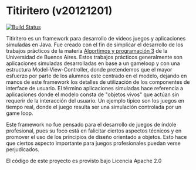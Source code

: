 Titiritero (v20121201)
==========
[<img src="https://secure.travis-ci.org/nicopaez/titiritero.png?branch=master" alt="Build Status" />](http://travis-ci.org/nicopaez/titiritero)

Titiritero es un framework para desarrollo de videos juegos y aplicaciones simuladas en Java. Fue creado con el fin de simplicar el desarrollo de los trabajos prácticos de la materia [Algortimos y programación 3](http://materias.fi.uba.ar/7507/) de la Universidad de Buenos Aires. Estos trabajos prácticos generalmente son aplicaciones simuladas desarrolladas en base a un gameloop y con una estructura Model-View-Controller, donde pretendemos que el mayor esfuerzo por parte de los alumnos este centrado en el modelo, dejando en manos de este framework los detalles de utilización de los componentes de interface de usuario. El término aplicaciones simuladas hace referencia a aplicaciones donde el modelo consta de "objetos vivos" que actúan sin requerir de la interacción del usuario. Un ejemplo típico son los juegos en tiempo real, donde el juego resulta ser una simulación controlada por un game loop.

Este framework no fue pensado para el desarrollo de juegos de índole profesional, pues su foco está en falicitar ciertos aspectos técnicos y en promover el uso de los principios de diseño orientado a objetos. Esto hace que ciertos aspecto importante para juegos profesionales puedan verse perjudicados. 

El código de este proyecto es provisto bajo Licencia Apache 2.0
